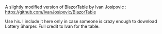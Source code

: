 A slightly modified version of BlazorTable by Ivan Josipovic : https://github.com/IvanJosipovic/BlazorTable

Use his. I include it here only in case someone is crazy enough to download Lottery Sharper. Full credit to Ivan for the table.
